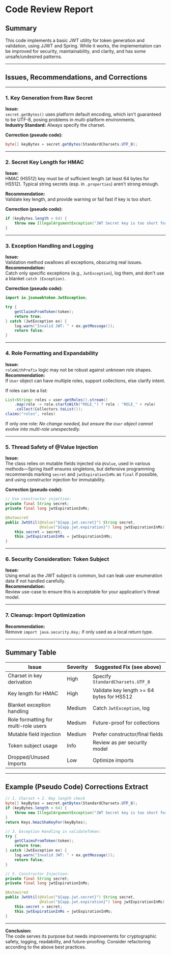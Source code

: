 # Code Review Report

## Summary

This code implements a basic JWT utility for token generation and validation, using JJWT and Spring. While it works, the implementation can be improved for security, maintainability, and clarity, and has some unsafe/undesired patterns.

---

## Issues, Recommendations, and Corrections

---

### 1. **Key Generation from Raw Secret**

**Issue:**  
`secret.getBytes()` uses platform default encoding, which isn't guaranteed to be UTF-8, posing problems in multi-platform environments.  
**Industry Standard:** Always specify the charset.

**Correction (pseudo code):**
```java
byte[] keyBytes = secret.getBytes(StandardCharsets.UTF_8);
```

---

### 2. **Secret Key Length for HMAC**

**Issue:**  
HMAC (HS512) key must be of sufficient length (at least 64 bytes for HS512). Typical string secrets (esp. in `.properties`) aren't strong enough.

**Recommendation:**  
Validate key length, and provide warning or fail fast if key is too short.

**Correction (pseudo code):**
```java
if (keyBytes.length < 64) {
    throw new IllegalArgumentException("JWT Secret key is too short for HS512. Must be at least 64 bytes.");
}
```

---

### 3. **Exception Handling and Logging**

**Issue:**  
Validation method swallows all exceptions, obscuring real issues.
**Recommendation:**  
Catch only specific exceptions (e.g., `JwtException`), log them, and don't use a blanket `catch (Exception)`.

**Correction (pseudo code):**
```java
import io.jsonwebtoken.JwtException;

try {
    getClaimsFromToken(token);
    return true;
} catch (JwtException ex) {
    log.warn("Invalid JWT: " + ex.getMessage());
    return false;
}
```

---

### 4. **Role Formatting and Expandability**

**Issue:**  
`roleWithPrefix` logic may not be robust against unknown role shapes.  
**Recommendation:**  
If `User` object can have multiple roles, support collections, else clarify intent.

If roles can be a list:
```java
List<String> roles = user.getRoles().stream()
    .map(role -> role.startsWith("ROLE_") ? role : "ROLE_" + role)
    .collect(Collectors.toList());
claims("roles", roles)
```

If only one role:
_No change needed, but ensure the `User` object cannot evolve into multi-role unexpectedly._

---

### 5. **Thread Safety of @Value Injection**

**Issue:**  
The class relies on mutable fields injected via `@Value`, used in various methods—Spring itself ensures singletons, but defensive programming recommends marking `secret` and `jwtExpirationInMs` as `final` if possible, and using constructor injection for immutability.

**Correction (pseudo code):**
```java
// Use constructor injection:
private final String secret;
private final long jwtExpirationInMs;

@Autowired
public JwtUtil(@Value("${app.jwt.secret}") String secret,
               @Value("${app.jwt.expiration}") long jwtExpirationInMs) {
    this.secret = secret;
    this.jwtExpirationInMs = jwtExpirationInMs;
}
```

---

### 6. **Security Consideration: Token Subject**

**Issue:**  
Using email as the JWT subject is common, but can leak user enumeration data if not handled carefully.  
**Recommendation:**  
Review use-case to ensure this is acceptable for your application's threat model.

---

### 7. **Cleanup: Import Optimization**

**Recommendation:**  
Remove `import java.security.Key;` if only used as a local return type.

---

## Summary Table

| Issue                                    | Severity  | Suggested Fix (see above)                    |
| ----------------------------------------- | --------- | -------------------------------------------- |
| Charset in key derivation                 | High      | Specify `StandardCharsets.UTF_8`             |
| Key length for HMAC                       | High      | Validate key length >= 64 bytes for HS512    |
| Blanket exception handling                | Medium    | Catch `JwtException`, log                   |
| Role formatting for multi-role users      | Medium    | Future-proof for collections                 |
| Mutable field injection                   | Medium    | Prefer constructor/final fields              |
| Token subject usage                       | Info      | Review as per security model                 |
| Dropped/Unused Imports                    | Low       | Optimize imports                             |

---

## Example (Pseudo Code) Corrections Extract

```java
// 1. Charset + 2. Key length check
byte[] keyBytes = secret.getBytes(StandardCharsets.UTF_8);
if (keyBytes.length < 64) {
    throw new IllegalArgumentException("JWT Secret key is too short for HS512. Must be at least 64 bytes.");
}
return Keys.hmacShaKeyFor(keyBytes);

// 3. Exception Handling in validateToken:
try {
    getClaimsFromToken(token);
    return true;
} catch (JwtException ex) {
    log.warn("Invalid JWT: " + ex.getMessage());
    return false;
}

// 5. Constructor Injection:
private final String secret;
private final long jwtExpirationInMs;

@Autowired
public JwtUtil(@Value("${app.jwt.secret}") String secret,
               @Value("${app.jwt.expiration}") long jwtExpirationInMs) {
    this.secret = secret;
    this.jwtExpirationInMs = jwtExpirationInMs;
}
```

---

**Conclusion:**  
The code serves its purpose but needs improvements for cryptographic safety, logging, readability, and future-proofing. Consider refactoring according to the above best practices.